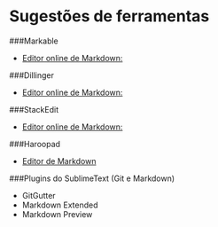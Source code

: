 # Sugestões de ferramentas

###Markable

* [Editor online de Markdown:](http://markable.in/)

###Dillinger

* [Editor online de Markdown:](http://dillinger.io/)

###StackEdit

* [Editor online de Markdown:](https://stackedit.io/) 

###Haroopad

* [Editor de Markdown](http://woliveiras.com.br/posts/haroopad-um-editor-markdown-maneiro/)

###Plugins do SublimeText (Git e Markdown)

* GitGutter
* Markdown Extended
* Markdown Preview
